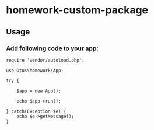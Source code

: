 # homework-custom-package

## Usage

### Add following code to your app:

```
require 'vendor/autoload.php';

use Otus\homework\App;

try {
    
    $app = new App();

    echo $app->run();

} catch(Exception $e) {
    echo $e->getMessage();
}

```
